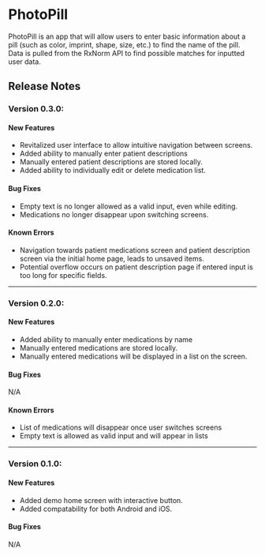 # PhotoPill
PhotoPill is an app that will allow users to enter basic information about a pill (such as color, imprint, shape, size, etc.) to find the name of the pill. Data is pulled from the RxNorm API to find possible matches for inputted user data.


## Release Notes

### Version 0.3.0:
#### New Features
* Revitalized user interface to allow intuitive navigation between screens.
* Added ability to manually enter patient descriptions
* Manually entered patient descriptions are stored locally.
* Added ability to individually edit or delete medication list.

#### Bug Fixes
* Empty text is no longer allowed as a valid input, even while editing.
* Medications no longer disappear upon switching screens.

#### Known Errors
* Navigation towards patient medications screen and patient description screen via the initial home page, leads to unsaved items.
* Potential overflow occurs on patient description page if entered input is too long for specific fields.


---
### Version 0.2.0:
#### New Features
* Added ability to manually enter medications by name
* Manually entered medications are stored locally.
* Manually entered medications will be displayed in a list on the screen.

#### Bug Fixes
N/A

#### Known Errors
* List of medications will disappear once user switches screens
* Empty text is allowed as valid input and will appear in lists

---
### Version 0.1.0:
#### New Features
* Added demo home screen with interactive button.
* Added compatability for both Android and iOS.

#### Bug Fixes
N/A
